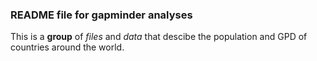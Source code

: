 ### README file for gapminder analyses

This is a **group** of *files* and *data* that descibe the population and GPD of countries around the world.
